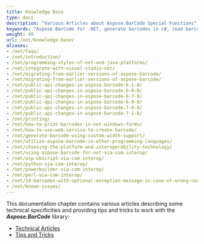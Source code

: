 ```yaml
---
title: Knowledge Base
type: docs
description: "Various Articles about Aspose.BarCode Special Functions"
keywords: "Aspose.BarCode for .NET, generate barcodes in c#, read barcodes in c#"
weight: 40
url: /net/knowledge-base/
aliases:
- /net/faqs/
- /net/introduction/
- /net/programming-styles-of-net-and-java-platforms/
- /net/integrate-with-visual-studio-net/
- /net/migrating-from-earlier-versions-of-aspose-barcode/
- /net/migrating-from-earlier-versions-of-aspose-barcode/
- /net/public-api-changes-in-aspose-barcode-6-1-0/
- /net/public-api-changes-in-aspose-barcode-6-6-0/
- /net/public-api-changes-in-aspose-barcode-6-7-0/
- /net/public-api-changes-in-aspose-barcode-6-9-0/
- /net/public-api-changes-in-aspose-barcode-7-0-0/
- /net/public-api-changes-in-aspose-barcode-7-1-0/
- /net/printing/
- /net/how-to-print-barcodes-in-net-windows-forms/
- /net/how-to-use-web-service-to-create-barcode/
- /net/generate-barcode-using-custom-width-support/
- /net/utilize-aspose-barcode-in-other-programming-languages/
- /net/choosing-the-platform-and-interoperability-technology/
- /net/using-aspose-barcode-for-net-via-com-interop/
- /net/asp-vbscript-via-com-interop/
- /net/python-via-com-interop/
- /net/powerbuilder-via-com-interop/
- /net/perl-via-com-interop/
- /net/1d-barcodes-with-optional-exception-message-in-case-of-wrong-code-text/
- /net/known-issues/
---
```


This documentation chapter contains various articles describing some technical specificities and providing tips and tricks to work with the ***Aspose.BarCode*** library:
- [Technical Articles](/barcode/net/technical-articles/)
- [Tips and Tricks](/barcode/net/tips-and-tricks/)
